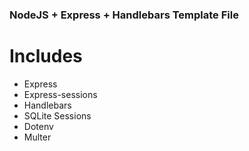 ### NodeJS + Express + Handlebars Template File

# Includes
* Express
* Express-sessions
* Handlebars
* SQLite Sessions
* Dotenv
* Multer